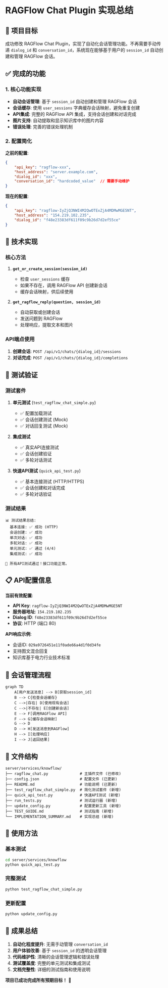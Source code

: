 # RAGFlow Chat Plugin 实现总结

## 🎯 项目目标

成功修改 RAGFlow Chat Plugin，实现了自动化会话管理功能。不再需要手动传递 `dialog_id` 和 `conversation_id`，系统现在能够基于用户的 `session_id` 自动创建和管理 RAGFlow 会话。

## ✅ 完成的功能

### 1. 核心功能实现

- **自动会话管理**: 基于 `session_id` 自动创建和管理 RAGFlow 会话
- **会话缓存**: 使用 `user_sessions` 字典缓存会话映射，避免重复创建
- **API集成**: 完整的 RAGFlow API 集成，支持会话创建和对话完成
- **图片支持**: 自动提取和显示知识库中的图片内容
- **错误处理**: 完善的错误处理机制

### 2. 配置简化

**之前的配置**:
```json
{
    "api_key": "ragflow-xxx",
    "host_address": "server.example.com",
    "dialog_id": "xxx",
    "conversation_id": "hardcoded_value"  // 需要手动维护
}
```

**现在的配置**:
```json
{
    "api_key": "ragflow-IyZjQ3NWI4M2QwOTExZjA4MDMwMGE5NT",
    "host_address": "154.219.102.235",
    "dialog_id": "f48e23383df611f09c9b26d7d2ef55ce"
}
```

## 🔧 技术实现

### 核心方法

1. **`get_or_create_session(session_id)`**
   - 检查 `user_sessions` 缓存
   - 如果不存在，调用 RAGFlow API 创建新会话
   - 缓存会话映射，供后续使用

2. **`get_ragflow_reply(question, session_id)`**
   - 自动获取或创建会话
   - 发送问题到 RAGFlow
   - 处理响应，提取文本和图片

### API端点使用

1. **创建会话**: `POST /api/v1/chats/{dialog_id}/sessions`
2. **对话完成**: `POST /api/v1/chats/{dialog_id}/completions`

## 🧪 测试验证

### 测试套件

1. **单元测试** (`test_ragflow_chat_simple.py`)
   - ✅ 配置加载测试
   - ✅ 会话创建测试 (Mock)
   - ✅ 对话回复测试 (Mock)

2. **集成测试**
   - ✅ 真实API连接测试
   - ✅ 会话创建验证
   - ✅ 多轮对话测试

3. **快速API测试** (`quick_api_test.py`)
   - ✅ 基本连接测试 (HTTP/HTTPS)
   - ✅ 会话创建和对话完成
   - ✅ 多轮对话验证

### 测试结果

```
📊 测试结果总结:
  基本连接: ✅ 成功 (HTTP)
  会话创建: ✅ 成功
  单次对话: ✅ 成功
  多轮对话: ✅ 成功
  单元测试: ✅ 通过 (4/4)
  集成测试: ✅ 成功

🎉 所有API测试通过！接口功能正常。
```

## 📋 API配置信息

**当前有效配置**:
- **API Key**: `ragflow-IyZjQ3NWI4M2QwOTExZjA4MDMwMGE5NT`
- **服务器地址**: `154.219.102.235`
- **Dialog ID**: `f48e23383df611f09c9b26d7d2ef55ce`
- **协议**: HTTP (端口 80)

**API响应示例**:
- 会话ID: `029a9726451e11f0ade66a4d1f0d34fe`
- 支持图文混合回复
- 知识库基于电力行业技术标准

## 🔄 会话管理流程

```mermaid
graph TD
    A[用户发送消息] --> B[获取session_id]
    B --> C{检查会话缓存}
    C -->|存在| D[使用现有会话]
    C -->|不存在| E[创建新会话]
    E --> F[调用RAGFlow API]
    F --> G[缓存会话映射]
    G --> D
    D --> H[发送消息到RAGFlow]
    H --> I[处理响应]
    I --> J[返回结果]
```

## 📁 文件结构

```
server/services/knowflow/
├── ragflow_chat.py              # 主插件文件 (已修改)
├── config.json                  # 配置文件 (已更新)
├── README.md                    # 功能说明 (已更新)
├── test_ragflow_chat_simple.py  # 简化测试套件 (新增)
├── quick_api_test.py            # 快速API测试 (新增)
├── run_tests.py                 # 测试运行器 (新增)
├── update_config.py             # 配置更新工具 (新增)
├── TEST_GUIDE.md                # 测试指南 (新增)
└── IMPLEMENTATION_SUMMARY.md    # 实现总结 (新增)
```

## 🚀 使用方法

### 基本测试
```bash
cd server/services/knowflow
python quick_api_test.py
```

### 完整测试
```bash
python test_ragflow_chat_simple.py
```

### 更新配置
```bash
python update_config.py
```

## 🎉 成果总结

1. **自动化程度提升**: 无需手动管理 `conversation_id`
2. **用户体验改善**: 基于 `session_id` 的透明会话管理
3. **代码维护性**: 清晰的会话管理逻辑和错误处理
4. **测试覆盖度**: 完整的单元测试和集成测试
5. **文档完整性**: 详细的测试指南和使用说明

**项目已成功完成所有预期目标！** 🎊 